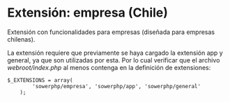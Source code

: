 Extensión: empresa (Chile)
==========================

Extensión con funcionalidades para empresas (diseñada para empresas chilenas).

La extensión requiere que previamente se haya cargado la extensión app y
general, ya que son utilizadas por esta. Por lo cual verificar que el archivo
*webroot/index.php* al menos contenga en la definición de extensiones:

	$_EXTENSIONS = array(
            'sowerphp/empresa', 'sowerphp/app', 'sowerphp/general'
        );
